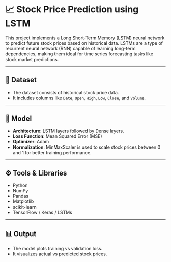 # 📈 Stock Price Prediction using LSTM

This project implements a Long Short-Term Memory (LSTM) neural network to predict future stock prices based on historical data. LSTMs are a type of recurrent neural network (RNN) capable of learning long-term dependencies, making them ideal for time series forecasting tasks like stock market predictions.

---

## 📁 Dataset

- The dataset consists of historical stock price data.
- It includes columns like `Date`, `Open`, `High`, `Low`, `Close`, and `Volume`.

---

## 🧠 Model

- **Architecture**: LSTM layers followed by Dense layers.
- **Loss Function**: Mean Squared Error (MSE)
- **Optimizer**: Adam
- **Normalization**: MinMaxScaler is used to scale stock prices between 0 and 1 for better training performance.

---

## ⚙️ Tools & Libraries

- Python
- NumPy
- Pandas
- Matplotlib
- scikit-learn
- TensorFlow / Keras / LSTMs

---

## 📊 Output
- The model plots training vs validation loss.
- It visualizes actual vs predicted stock prices.
